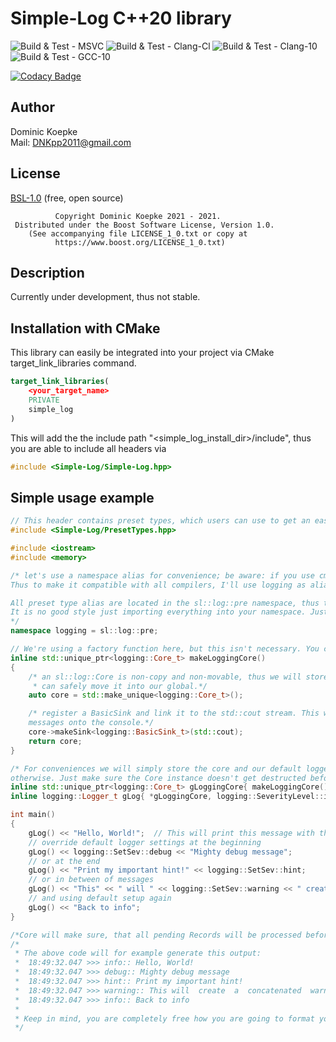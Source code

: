 # Simple-Log C++20 library
![Build & Test - MSVC](https://github.com/DNKpp/Simple-Log/workflows/Build%20&%20Test%20-%20MSVC/badge.svg)
![Build & Test - Clang-Cl](https://github.com/DNKpp/Simple-Log/workflows/Build%20&%20Test%20-%20Clang-Cl/badge.svg)
![Build & Test - Clang-10](https://github.com/DNKpp/Simple-Log/workflows/Build%20&%20Test%20-%20Clang-10/badge.svg)
![Build & Test - GCC-10](https://github.com/DNKpp/Simple-Log/workflows/Build%20&%20Test%20-%20GCC-10/badge.svg)

[![Codacy Badge](https://app.codacy.com/project/badge/Grade/55561677ef904762a567b432eb4382b9)](https://www.codacy.com/gh/DNKpp/Simple-Log/dashboard?utm_source=github.com&amp;utm_medium=referral&amp;utm_content=DNKpp/Simple-Log&amp;utm_campaign=Badge_Grade)

## Author
Dominic Koepke  
Mail: [DNKpp2011@gmail.com](mailto:dnkpp2011@gmail.com)

## License

[BSL-1.0](https://github.com/DNKpp/Simple-Log/blob/master/LICENSE_1_0.txt) (free, open source)

```text
          Copyright Dominic Koepke 2021 - 2021.
 Distributed under the Boost Software License, Version 1.0.
    (See accompanying file LICENSE_1_0.txt or copy at
          https://www.boost.org/LICENSE_1_0.txt)
```

## Description
Currently under development, thus not stable.

## Installation with CMake
This library can easily be integrated into your project via CMake target_link_libraries command.

```cmake
target_link_libraries(
	<your_target_name>
	PRIVATE
	simple_log
)
```
This will add the the include path "<simple_log_install_dir>/include", thus you are able to include all headers via

```cpp
#include <Simple-Log/Simple-Log.hpp>
```

## Simple usage example
```cpp
// This header contains preset types, which users can use to get an easy start with the library.
#include <Simple-Log/PresetTypes.hpp>

#include <iostream>
#include <memory>

/* let's use a namespace alias for convenience; be aware: if you use cmath, some stl implementations will bloat your global namespace with a log function declaration (c-relict).
Thus to make it compatible with all compilers, I'll use logging as alias instead.

All preset type alias are located in the sl::log::pre namespace, thus they do not interfere with the actual library if you don't want them to.
It is no good style just importing everything into your namespace. Just create an namespace alias like so. This way it's very easy to make it less verbose for you.
*/
namespace logging = sl::log::pre;

// We're using a factory function here, but this isn't necessary. You could also create a plain Core instance and set it up later in main
inline std::unique_ptr<logging::Core_t> makeLoggingCore()
{
	/* an sl::log::Core is non-copy and non-movable, thus we will store it in an unique_ptr, so we
	 * can safely move it into our global.*/
	auto core = std::make_unique<logging::Core_t>();

	/* register a BasicSink and link it to the std::cout stream. This will simply print all incoming
	messages onto the console.*/
	core->makeSink<logging::BasicSink_t>(std::cout);
	return core;
}

/* For conveniences we will simply store the core and our default logger as a global. Feel free to do it
otherwise. Just make sure the Core instance doesn't get destructed before all related Logger instances.*/
inline std::unique_ptr<logging::Core_t> gLoggingCore{ makeLoggingCore() };
inline logging::Logger_t gLog{ *gLoggingCore, logging::SeverityLevel::info };

int main()
{
	gLog() << "Hello, World!";	// This will print this message with the "info" severity
	// override default logger settings at the beginning
	gLog() << logging::SetSev::debug << "Mighty debug message";
	// or at the end
	gLog() << "Print my important hint!" << logging::SetSev::hint;
	// or in between of messages
	gLog() << "This" << " will " << logging::SetSev::warning << " create " << " a " << " concatenated " << " warning " << " message";
	// and using default setup again
	gLog() << "Back to info";
}

/*Core will make sure, that all pending Records will be processed before it gets destructed.*/
/*
 * The above code will for example generate this output:
 *	18:49:32.047 >>> info:: Hello, World!
 *	18:49:32.047 >>> debug:: Mighty debug message
 *	18:49:32.047 >>> hint:: Print my important hint!
 *	18:49:32.047 >>> warning:: This will  create  a  concatenated  warning  message
 *	18:49:32.047 >>> info:: Back to info
 *
 * Keep in mind, you are completely free how you are going to format your message. This is just the default one.
 */
```
